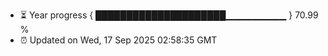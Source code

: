 - ⏳ Year progress { █████████████████████▁▁▁▁▁▁▁▁▁ } 70.99 %
- ⏰ Updated on Wed, 17 Sep 2025 02:58:35 GMT

